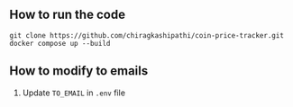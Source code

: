 ## How to run the code

```
git clone https://github.com/chiragkashipathi/coin-price-tracker.git
docker compose up --build
```

## How to modify to emails

1. Update `TO_EMAIL` in `.env` file
